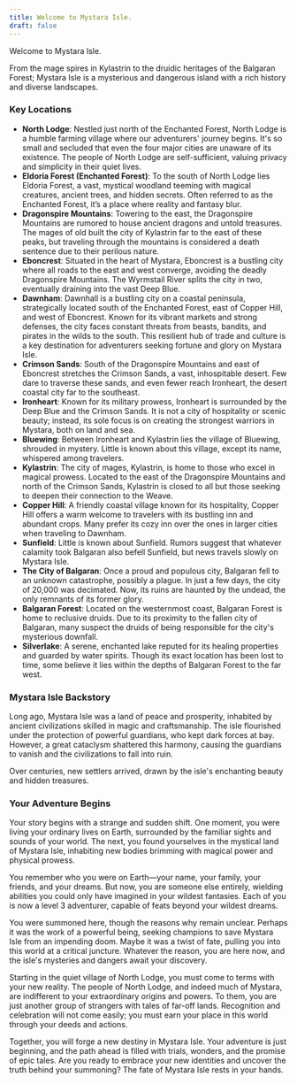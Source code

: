 ```yaml
---
title: Welcome to Mystara Isle.
draft: false
---
```


Welcome to Mystara Isle.

From the mage spires in Kylastrin to the druidic heritages of the Balgaran Forest; Mystara Isle is a mysterious and dangerous island with a rich history and diverse landscapes.

### Key Locations

- **North Lodge**: Nestled just north of the Enchanted Forest, North Lodge is a humble farming village where our adventurers' journey begins. It's so small and secluded that even the four major cities are unaware of its existence. The people of North Lodge are self-sufficient, valuing privacy and simplicity in their quiet lives.
- **Eldoria Forest (Enchanted Forest)**: To the south of North Lodge lies Eldoria Forest, a vast, mystical woodland teeming with magical creatures, ancient trees, and hidden secrets. Often referred to as the Enchanted Forest, it’s a place where reality and fantasy blur.
- **Dragonspire Mountains**: Towering to the east, the Dragonspire Mountains are rumored to house ancient dragons and untold treasures. The mages of old built the city of Kylastrin far to the east of these peaks, but traveling through the mountains is considered a death sentence due to their perilous nature.
- **Eboncrest**: Situated in the heart of Mystara, Eboncrest is a bustling city where all roads to the east and west converge, avoiding the deadly Dragonspire Mountains. The Wyrmstail River splits the city in two, eventually draining into the vast Deep Blue.
- **Dawnham**: Dawnhall is a bustling city on a coastal peninsula, strategically located south of the Enchanted Forest, east of Copper Hill, and west of Eboncrest. Known for its vibrant markets and strong defenses, the city faces constant threats from beasts, bandits, and pirates in the wilds to the south. This resilient hub of trade and culture is a key destination for adventurers seeking fortune and glory on Mystara Isle.
- **Crimson Sands**: South of the Dragonspire Mountains and east of Eboncrest stretches the Crimson Sands, a vast, inhospitable desert. Few dare to traverse these sands, and even fewer reach Ironheart, the desert coastal city far to the southeast.
- **Ironheart**: Known for its military prowess, Ironheart is surrounded by the Deep Blue and the Crimson Sands. It is not a city of hospitality or scenic beauty; instead, its sole focus is on creating the strongest warriors in Mystara, both on land and sea.
- **Bluewing**: Between Ironheart and Kylastrin lies the village of Bluewing, shrouded in mystery. Little is known about this village, except its name, whispered among travelers.
- **Kylastrin**: The city of mages, Kylastrin, is home to those who excel in magical prowess. Located to the east of the Dragonspire Mountains and north of the Crimson Sands, Kylastrin is closed to all but those seeking to deepen their connection to the Weave.
- **Copper Hill**: A friendly coastal village known for its hospitality, Copper Hill offers a warm welcome to travelers with its bustling inn and abundant crops. Many prefer its cozy inn over the ones in larger cities when traveling to Dawnham.
- **Sunfield**: Little is known about Sunfield. Rumors suggest that whatever calamity took Balgaran also befell Sunfield, but news travels slowly on Mystara Isle.
- **The City of Balgaran**: Once a proud and populous city, Balgaran fell to an unknown catastrophe, possibly a plague. In just a few days, the city of 20,000 was decimated. Now, its ruins are haunted by the undead, the only remnants of its former glory.
- **Balgaran Forest**: Located on the westernmost coast, Balgaran Forest is home to reclusive druids. Due to its proximity to the fallen city of Balgaran, many suspect the druids of being responsible for the city's mysterious downfall.
- **Silverlake**: A serene, enchanted lake reputed for its healing properties and guarded by water spirits. Though its exact location has been lost to time, some believe it lies within the depths of Balgaran Forest to the far west.

### Mystara Isle Backstory

Long ago, Mystara Isle was a land of peace and prosperity, inhabited by ancient civilizations skilled in magic and craftsmanship. The isle flourished under the protection of powerful guardians, who kept dark forces at bay. However, a great cataclysm shattered this harmony, causing the guardians to vanish and the civilizations to fall into ruin.

Over centuries, new settlers arrived, drawn by the isle's enchanting beauty and hidden treasures.

### Your Adventure Begins

Your story begins with a strange and sudden shift. One moment, you were living your ordinary lives on Earth, surrounded by the familiar sights and sounds of your world. The next, you found yourselves in the mystical land of Mystara Isle, inhabiting new bodies brimming with magical power and physical prowess.

You remember who you were on Earth—your name, your family, your friends, and your dreams. But now, you are someone else entirely, wielding abilities you could only have imagined in your wildest fantasies. Each of you is now a level 3 adventurer, capable of feats beyond your wildest dreams.

You were summoned here, though the reasons why remain unclear. Perhaps it was the work of a powerful being, seeking champions to save Mystara Isle from an impending doom. Maybe it was a twist of fate, pulling you into this world at a critical juncture. Whatever the reason, you are here now, and the isle's mysteries and dangers await your discovery.

Starting in the quiet village of North Lodge, you must come to terms with your new reality. The people of North Lodge, and indeed much of Mystara, are indifferent to your extraordinary origins and powers. To them, you are just another group of strangers with tales of far-off lands. Recognition and celebration will not come easily; you must earn your place in this world through your deeds and actions.

Together, you will forge a new destiny in Mystara Isle. Your adventure is just beginning, and the path ahead is filled with trials, wonders, and the promise of epic tales. Are you ready to embrace your new identities and uncover the truth behind your summoning? The fate of Mystara Isle rests in your hands.
